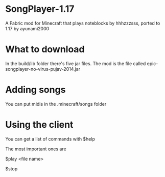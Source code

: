 # SongPlayer-1.17
A Fabric mod for Minecraft that plays noteblocks by hhhzzzsss, ported to 1.17 by ayunami2000

# What to download
In the build/lib folder there's five jar files. The mod is the file called epic-songplayer-no-virus-pujav-2014.jar

# Adding songs
You can put midis in the .minecraft/songs folder

# Using the client
You can get a list of commands with $help

The most important ones are

$play \<file name\>

$stop
